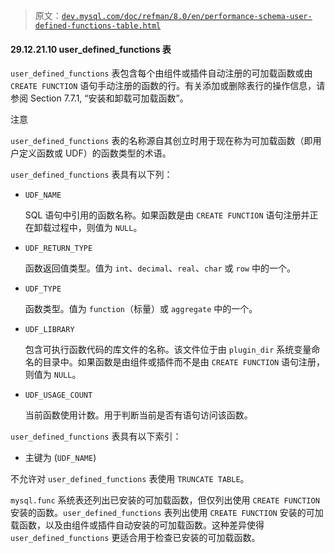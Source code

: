 > 原文：[`dev.mysql.com/doc/refman/8.0/en/performance-schema-user-defined-functions-table.html`](https://dev.mysql.com/doc/refman/8.0/en/performance-schema-user-defined-functions-table.html)

#### 29.12.21.10 user_defined_functions 表

`user_defined_functions` 表包含每个由组件或插件自动注册的可加载函数或由 `CREATE FUNCTION` 语句手动注册的函数的行。有关添加或删除表行的操作信息，请参阅 Section 7.7.1, “安装和卸载可加载函数”。

注意

`user_defined_functions` 表的名称源自其创立时用于现在称为可加载函数（即用户定义函数或 UDF）的函数类型的术语。

`user_defined_functions` 表具有以下列：

+   `UDF_NAME`

    SQL 语句中引用的函数名称。如果函数是由 `CREATE FUNCTION` 语句注册并正在卸载过程中，则值为 `NULL`。

+   `UDF_RETURN_TYPE`

    函数返回值类型。值为 `int`、`decimal`、`real`、`char` 或 `row` 中的一个。

+   `UDF_TYPE`

    函数类型。值为 `function`（标量）或 `aggregate` 中的一个。

+   `UDF_LIBRARY`

    包含可执行函数代码的库文件的名称。该文件位于由 `plugin_dir` 系统变量命名的目录中。如果函数是由组件或插件而不是由 `CREATE FUNCTION` 语句注册，则值为 `NULL`。

+   `UDF_USAGE_COUNT`

    当前函数使用计数。用于判断当前是否有语句访问该函数。

`user_defined_functions` 表具有以下索引：

+   主键为 (`UDF_NAME`)

不允许对 `user_defined_functions` 表使用 `TRUNCATE TABLE`。

`mysql.func` 系统表还列出已安装的可加载函数，但仅列出使用 `CREATE FUNCTION` 安装的函数。`user_defined_functions` 表列出使用 `CREATE FUNCTION` 安装的可加载函数，以及由组件或插件自动安装的可加载函数。这种差异使得 `user_defined_functions` 更适合用于检查已安装的可加载函数。
